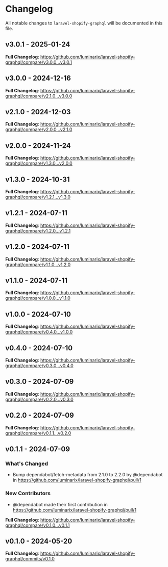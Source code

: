 # Changelog

All notable changes to `laravel-shopify-graphql` will be documented in this file.

## v3.0.1 - 2025-01-24

**Full Changelog**: https://github.com/luminarix/laravel-shopify-graphql/compare/v3.0.0...v3.0.1

## v3.0.0 - 2024-12-16

**Full Changelog**: https://github.com/luminarix/laravel-shopify-graphql/compare/v2.1.0...v3.0.0

## v2.1.0 - 2024-12-03

**Full Changelog**: https://github.com/luminarix/laravel-shopify-graphql/compare/v2.0.0...v2.1.0

## v2.0.0 - 2024-11-24

**Full Changelog**: https://github.com/luminarix/laravel-shopify-graphql/compare/v1.3.0...v2.0.0

## v1.3.0 - 2024-10-31

**Full Changelog**: https://github.com/luminarix/laravel-shopify-graphql/compare/v1.2.1...v1.3.0

## v1.2.1 - 2024-07-11

**Full Changelog**: https://github.com/luminarix/laravel-shopify-graphql/compare/v1.2.0...v1.2.1

## v1.2.0 - 2024-07-11

**Full Changelog**: https://github.com/luminarix/laravel-shopify-graphql/compare/v1.1.0...v1.2.0

## v1.1.0 - 2024-07-11

**Full Changelog**: https://github.com/luminarix/laravel-shopify-graphql/compare/v1.0.0...v1.1.0

## v1.0.0 - 2024-07-10

**Full Changelog**: https://github.com/luminarix/laravel-shopify-graphql/compare/v0.4.0...v1.0.0

## v0.4.0 - 2024-07-10

**Full Changelog**: https://github.com/luminarix/laravel-shopify-graphql/compare/v0.3.0...v0.4.0

## v0.3.0 - 2024-07-09

**Full Changelog**: https://github.com/luminarix/laravel-shopify-graphql/compare/v0.2.0...v0.3.0

## v0.2.0 - 2024-07-09

**Full Changelog**: https://github.com/luminarix/laravel-shopify-graphql/compare/v0.1.1...v0.2.0

## v0.1.1 - 2024-07-09

### What's Changed

* Bump dependabot/fetch-metadata from 2.1.0 to 2.2.0 by @dependabot in https://github.com/luminarix/laravel-shopify-graphql/pull/1

### New Contributors

* @dependabot made their first contribution in https://github.com/luminarix/laravel-shopify-graphql/pull/1

**Full Changelog**: https://github.com/luminarix/laravel-shopify-graphql/compare/v0.1.0...v0.1.1

## v0.1.0 - 2024-05-20

**Full Changelog**: https://github.com/luminarix/laravel-shopify-graphql/commits/v0.1.0
